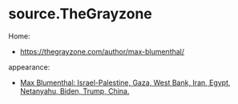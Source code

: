 # source.TheGrayzone
Home:
- https://thegrayzone.com/author/max-blumenthal/

appearance:
- [Max Blumenthal: Israel-Palestine, Gaza, West Bank, Iran, Egypt, Netanyahu, Biden, Trump, China.](https://youtu.be/ttU4Z97uGOk)
